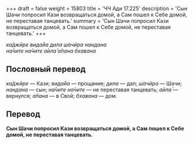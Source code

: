 +++
draft = false
weight = 15803
title = 'ЧЧ Ади 17.225'
description = 'Сын Шачи попросил Кази возвращаться домой, а Сам пошел к Себе домой, не переставая танцевать.'
summary = 'Сын Шачи попросил Кази возвращаться домой, а Сам пошел к Себе домой, не переставая танцевать.'
+++

_ка̄джӣре вида̄йа дила ш́ачӣра нандана  
на̄чите на̄чите а̄ила̄ а̄пана бхавана_

## Пословный перевод

_ка̄джӣре_ — Кази; _вида̄йа_ — прощание; _дила_ — дал; _ш́ачӣра_ — Шачи; _нандана_ — сын; _на̄чите_ _на̄чите_ — не переставая танцевать; _а̄ила̄_ — вернулся; _а̄пана_ — в Свой; _бхавана_ — дом.

## Перевод

**Сын Шачи попросил Кази возвращаться домой, а Сам пошел к Себе домой, не переставая танцевать.**
